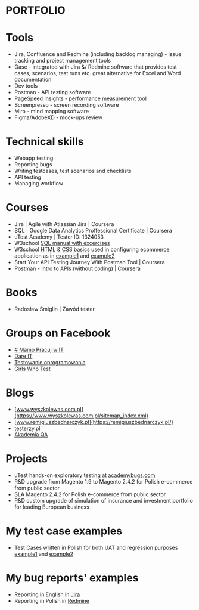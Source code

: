 # PORTFOLIO

# Tools
* Jira, Confluence and Redmine (including backlog managing) - issue tracking and project management tools
* Qase - integrated with Jira &/ Redmine software that provides test cases, scenarios, test runs etc. great alternative for Excel and Word documentation
* Dev tools
* Postman - API testing software
* PageSpeed Insights - performance measurement tool
* Screenpresso - screen recording software
* Miro - mind mapping software
* Figma/AdobeXD - mock-ups review

# Technical skills
* Webapp testing
* Reporting bugs
* Writing testcases, test scenarios and checklists
* API testing
* Managing workflow

# Courses
* Jira | Agile with Atlassian Jira | Coursera
* SQL | Google Data Analytics Proffessional Certificate | Coursera
* uTest Academy | Tester ID: 1324053
* W3school [SQL manual with excercises](https://www.w3schools.com/sql/default.asp)
* W3school [HTML & CSS basics](https://www.w3schools.com/html/default.asp) used in configuring ecommerce application as in [example1](css1.png) and [example2](css2.png)
* Start Your API Testing Journey With Postman Tool | Coursera
* Postman - Intro to APIs (without coding) | Coursera

# Books
* Radosław Smiglin | Zawód tester

# Groups on Facebook
* [# Mamo Pracuj w IT](https://www.facebook.com/groups/mamopracujwit)
* [Dare IT](https://www.facebook.com/groups/dareit.io)
* [Testowanie oprogramowania](https://www.facebook.com/groups/TestowanieOprogramowania)
* [Girls Who Test](https://www.facebook.com/girls.who.test)

# Blogs
* [www.wyszkolewas.com.pl](https://www.wyszkolewas.com.pl/sitemap_index.xml)
* [www.remigiuszbednarczyk.pl](https://remigiuszbednarczyk.pl/)
* [testerzy.pl](https://testerzy.pl/)
* [Akademia QA](https://akademiaqa.pl)

# Projects
* uTest hands-on exploratory testing at [academybugs.com](https://drive.google.com/file/d/1hGRciTNBK3S67RKRgdIxfQIzu100fVp9/view?usp=sharing)
* R&D upgrade from Magento 1.9 to Magento 2.4.2 for Polish e-commerce from public sector
* SLA Magento 2.4.2 for Polish e-commerce from public sector
* R&D custom upgrade of simulation of insurance and investment portfolio for leading European business

# My test case examples
* Test Cases written in Polish for both UAT and regression purposes [example1](TestCase11.png) and [example2](TestCase12.png)

# My bug reports' examples
* Reporting in English in [Jira](JiraBugReport.png)
* Reporting in Polish in [Redmine](RedmineBugReport.png)
